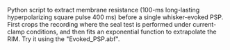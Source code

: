 Python script to extract membrane resistance (100-ms long-lasting hyperpolarizing square pulse 400 ms) before a single whisker-evoked PSP. First crops the recording where the seal test is performed under current-clamp conditions, and then fits an exponential function to extrapolate the RIM. Try it using the "Evoked_PSP.abf".

